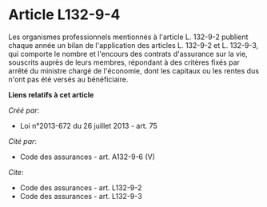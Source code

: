 # Article L132-9-4

Les organismes professionnels mentionnés à l'article L. 132-9-2 publient chaque année un bilan de l'application des articles
L. 132-9-2 et L. 132-9-3, qui comporte le nombre et l'encours des contrats d'assurance sur la vie, souscrits auprès de leurs
membres, répondant à des critères fixés par arrêté du ministre chargé de l'économie, dont les capitaux ou les rentes dus
n'ont pas été versés au bénéficiaire.

**Liens relatifs à cet article**

_Créé par_:

  - Loi n°2013-672 du 26 juillet 2013 - art. 75

_Cité par_:

  - Code des assurances - art. A132-9-6 (V)

_Cite_:

  - Code des assurances - art. L132-9-2
  - Code des assurances - art. L132-9-3
